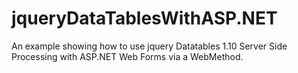 jqueryDataTablesWithASP.NET
===========================

An example showing how to use jquery Datatables 1.10 Server Side Processing with ASP.NET Web Forms via a WebMethod.
